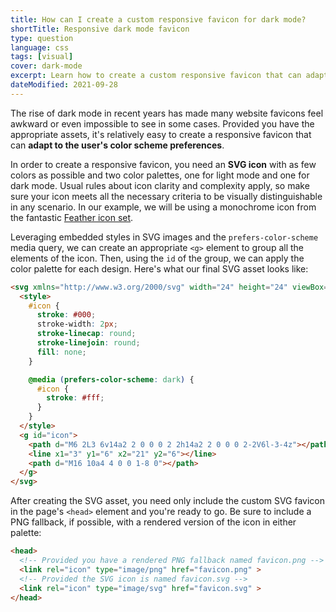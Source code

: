 ```yaml
---
title: How can I create a custom responsive favicon for dark mode?
shortTitle: Responsive dark mode favicon
type: question
language: css
tags: [visual]
cover: dark-mode
excerpt: Learn how to create a custom responsive favicon that can adapt its color palette for dark mode with this quick guide.
dateModified: 2021-09-28
---
```


The rise of dark mode in recent years has made many website favicons feel awkward or even impossible to see in some cases. Provided you have the appropriate assets, it's relatively easy to create a responsive favicon that can **adapt to the user's color scheme preferences**.

In order to create a responsive favicon, you need an **SVG icon** with as few colors as possible and two color palettes, one for light mode and one for dark mode. Usual rules about icon clarity and complexity apply, so make sure your icon meets all the necessary criteria to be visually distinguishable in any scenario. In our example, we will be using a monochrome icon from the fantastic [Feather icon set](https://feathericons.com/).

Leveraging embedded styles in SVG images and the `prefers-color-scheme` media query, we can create an appropriate `<g>` element to group all the elements of the icon. Then, using the `id` of the group, we can apply the color palette for each design. Here's what our final SVG asset looks like:

```html
<svg xmlns="http://www.w3.org/2000/svg" width="24" height="24" viewBox="0 0 24 24">
  <style>
    #icon {
      stroke: #000;
      stroke-width: 2px;
      stroke-linecap: round;
      stroke-linejoin: round;
      fill: none;
    }

    @media (prefers-color-scheme: dark) {
      #icon {
        stroke: #fff;
      }
    }
  </style>
  <g id="icon">
    <path d="M6 2L3 6v14a2 2 0 0 0 2 2h14a2 2 0 0 0 2-2V6l-3-4z"></path>
    <line x1="3" y1="6" x2="21" y2="6"></line>
    <path d="M16 10a4 4 0 0 1-8 0"></path>
  </g>
</svg>
```

After creating the SVG asset, you need only include the custom SVG favicon in the page's `<head>` element and you're ready to go. Be sure to include a PNG fallback, if possible, with a rendered version of the icon in either palette:

```html
<head>
  <!-- Provided you have a rendered PNG fallback named favicon.png -->
  <link rel="icon" type="image/png" href="favicon.png" >
  <!-- Provided the SVG icon is named favicon.svg -->
  <link rel="icon" type="image/svg" href="favicon.svg" >
</head>
```

